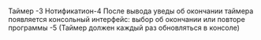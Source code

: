 # 
Таймер -3
Нотификатион-4
После вывода уведы об окончании таймера появляется консольный интерфейс: выбор об окончании или повторе программы -5
(Таймер должен каждый раз обновляться в консоле)
